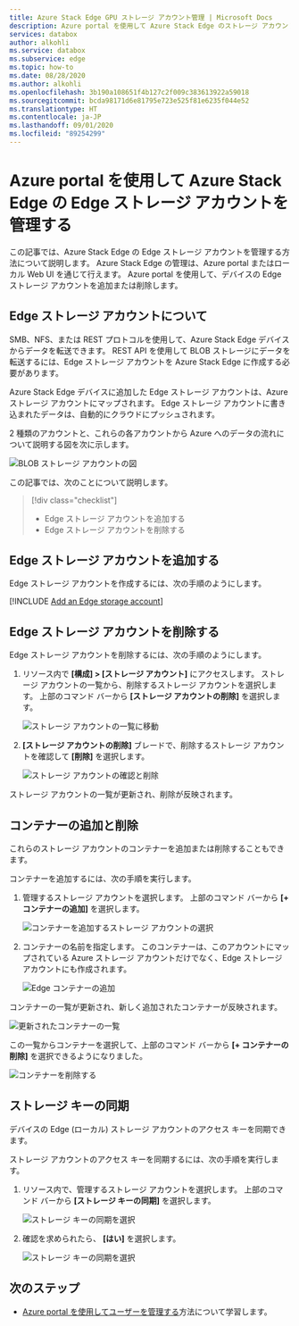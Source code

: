 ```yaml
---
title: Azure Stack Edge GPU ストレージ アカウント管理 | Microsoft Docs
description: Azure portal を使用して Azure Stack Edge のストレージ アカウントを管理する方法について説明します。
services: databox
author: alkohli
ms.service: databox
ms.subservice: edge
ms.topic: how-to
ms.date: 08/28/2020
ms.author: alkohli
ms.openlocfilehash: 3b190a108651f4b127c2f009c383613922a59018
ms.sourcegitcommit: bcda98171d6e81795e723e525f81e6235f044e52
ms.translationtype: HT
ms.contentlocale: ja-JP
ms.lasthandoff: 09/01/2020
ms.locfileid: "89254299"
---
```

# <a name="use-the-azure-portal-to-manage-edge-storage-accounts-on-your-azure-stack-edge"></a>Azure portal を使用して Azure Stack Edge の Edge ストレージ アカウントを管理する

<!--[!INCLUDE [applies-to-skus](../../includes/azure-stack-edge-applies-to-all-sku.md)]-->

この記事では、Azure Stack Edge の Edge ストレージ アカウントを管理する方法について説明します。 Azure Stack Edge の管理は、Azure portal またはローカル Web UI を通じて行えます。 Azure portal を使用して、デバイスの Edge ストレージ アカウントを追加または削除します。

## <a name="about-edge-storage-accounts"></a>Edge ストレージ アカウントについて

SMB、NFS、または REST プロトコルを使用して、Azure Stack Edge デバイスからデータを転送できます。 REST API を使用して BLOB ストレージにデータを転送するには、Edge ストレージ アカウントを Azure Stack Edge に作成する必要があります。 

Azure Stack Edge デバイスに追加した Edge ストレージ アカウントは、Azure ストレージ アカウントにマップされます。 Edge ストレージ アカウントに書き込まれたデータは、自動的にクラウドにプッシュされます。

2 種類のアカウントと、これらの各アカウントから Azure へのデータの流れについて説明する図を次に示します。

![BLOB ストレージ アカウントの図](media/azure-stack-edge-j-series-manage-storage-accounts/ase-blob-storage.svg)

この記事では、次のことについて説明します。

> [!div class="checklist"]
> * Edge ストレージ アカウントを追加する
> * Edge ストレージ アカウントを削除する


## <a name="add-an-edge-storage-account"></a>Edge ストレージ アカウントを追加する

Edge ストレージ アカウントを作成するには、次の手順のようにします。

[!INCLUDE [Add an Edge storage account](../../includes/azure-stack-edge-gateway-add-storage-account.md)]

## <a name="delete-an-edge-storage-account"></a>Edge ストレージ アカウントを削除する

Edge ストレージ アカウントを削除するには、次の手順のようにします。

1. リソース内で **[構成] > [ストレージ アカウント]** にアクセスします。 ストレージ アカウントの一覧から、削除するストレージ アカウントを選択します。 上部のコマンド バーから **[ストレージ アカウントの削除]** を選択します。

    ![ストレージ アカウントの一覧に移動](media/azure-stack-edge-j-series-manage-storage-accounts/delete-edge-storage-account-1.png)

2. **[ストレージ アカウントの削除]** ブレードで、削除するストレージ アカウントを確認して **[削除]** を選択します。

    ![ストレージ アカウントの確認と削除](media/azure-stack-edge-j-series-manage-storage-accounts/delete-edge-storage-account-2.png)

ストレージ アカウントの一覧が更新され、削除が反映されます。


## <a name="add-delete-a-container"></a>コンテナーの追加と削除

これらのストレージ アカウントのコンテナーを追加または削除することもできます。

コンテナーを追加するには、次の手順を実行します。

1. 管理するストレージ アカウントを選択します。 上部のコマンド バーから **[+ コンテナーの追加]** を選択します。

    ![コンテナーを追加するストレージ アカウントの選択](media/azure-stack-edge-j-series-manage-storage-accounts/add-container-1.png)

2. コンテナーの名前を指定します。 このコンテナーは、このアカウントにマップされている Azure ストレージ アカウントだけでなく、Edge ストレージ アカウントにも作成されます。 

    ![Edge コンテナーの追加](media/azure-stack-edge-j-series-manage-storage-accounts/add-container-2.png)

コンテナーの一覧が更新され、新しく追加されたコンテナーが反映されます。

![更新されたコンテナーの一覧](media/azure-stack-edge-j-series-manage-storage-accounts/add-container-4.png)

この一覧からコンテナーを選択して、上部のコマンド バーから **[+ コンテナーの削除]** を選択できるようになりました。 

![コンテナーを削除する](media/azure-stack-edge-j-series-manage-storage-accounts/add-container-3.png)

## <a name="sync-storage-keys"></a>ストレージ キーの同期

デバイスの Edge (ローカル) ストレージ アカウントのアクセス キーを同期できます。 

ストレージ アカウントのアクセス キーを同期するには、次の手順を実行します。

1. リソース内で、管理するストレージ アカウントを選択します。 上部のコマンド バーから **[ストレージ キーの同期]** を選択します。

    ![ストレージ キーの同期を選択](media/azure-stack-edge-j-series-manage-storage-accounts/sync-storage-key-1.png)

2. 確認を求められたら、 **[はい]** を選択します。

    ![ストレージ キーの同期を選択](media/azure-stack-edge-j-series-manage-storage-accounts/sync-storage-key-2.png)

## <a name="next-steps"></a>次のステップ

- [Azure portal を使用してユーザーを管理する](azure-stack-edge-j-series-manage-users.md)方法について学習します。
